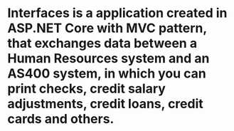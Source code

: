 # Interfaces is a application created in ASP.NET Core with MVC pattern, that exchanges data between a Human Resources system and an AS400 system, in which you can print checks, credit salary adjustments, credit loans, credit cards and others.
